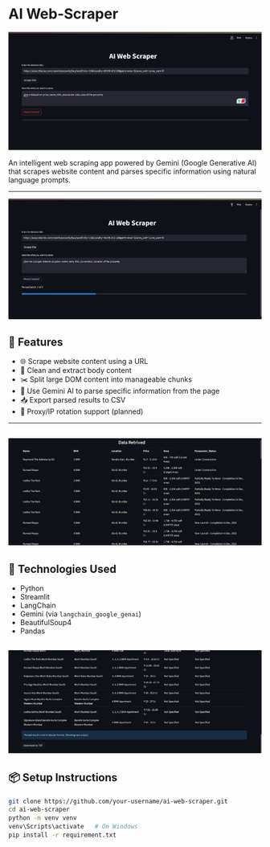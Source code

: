 # AI Web-Scraper

![App Screenshot](assets/screenshot_1.png)

An intelligent web scraping app powered by Gemini (Google Generative AI) that scrapes website content and parses specific information using natural language prompts.

---
![App Screenshot](assets/screenshot_2.png)

## 🚀 Features

- 🌐 Scrape website content using a URL
- 🧹 Clean and extract body content
- ✂️ Split large DOM content into manageable chunks
- 🤖 Use Gemini AI to parse specific information from the page
- 📥 Export parsed results to CSV
- 🔄 Proxy/IP rotation support (planned)

---
![App Screenshot](assets/screenshot_3.png)
---

## 🧰 Technologies Used

- Python
- Streamlit
- LangChain
- Gemini (via `langchain_google_genai`)
- BeautifulSoup4
- Pandas

![App Screenshot](assets/screenshot_4.png)
---

## 📦 Setup Instructions

```bash
git clone https://github.com/your-username/ai-web-scraper.git
cd ai-web-scraper
python -m venv venv
venv\Scripts\activate   # On Windows
pip install -r requirement.txt
